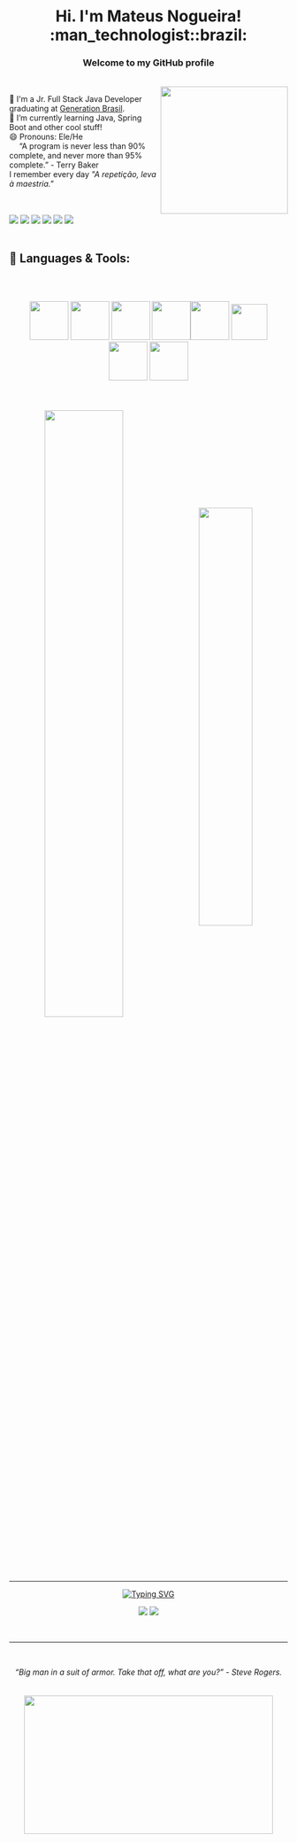 <h1 align="center">
Hi. I'm Mateus Nogueira! :man_technologist::brazil:
</h1><h3 align="center">
Welcome to my GitHub profile
</h3>
<br>
<img align="right" src="https://media.giphy.com/media/PaB0GTtttzn2ch0vdT/giphy.gif" width="230" height="230"/>

🔭 I'm a Jr. Full Stack Java Developer graduating at <a href="https://brazil.generation.org/" target="_blank">Generation Brasil</a>.
</br>
🌱 I’m currently learning Java, Spring Boot and other cool stuff!
</br>
😄 Pronouns: Ele/He
</br>
<img src="https://www.emojiall.com/images/60/emojitwo/269b.png?ezimgfmt=rs:60x60/rscb2/ng:webp/ngcb2" width="14" height="14"/> “A program is never less than 90% complete, and never more than 95% complete.” - Terry Baker
</br>
I remember every day <em>"A repetição, leva à maestria."</em>
<br><br><br>

![](https://img.shields.io/badge/OS-Linux-informational?style=flat&logo=Linux&logoColor=white&color=7d00ff)
![](https://img.shields.io/badge/Tools-Docker-informational?style=flat&logo=Docker&logoColor=white&color=7d00ff)
![](https://img.shields.io/badge/Editor-IntelliJ_IDEA-informational?style=flat&logo=IntelliJIDEA&logoColor=white&color=7d00ff)
![](https://img.shields.io/badge/Tools-Spring_Boot-informational?style=flat&logo=SpringBoot&logoColor=white&color=7d00ff)
![](https://img.shields.io/badge/Shell-Bash-informational?style=flat&logo=GNUBash&logoColor=white&color=7d00ff)
![](https://img.shields.io/badge/Editor-Vim-informational?style=flat&logo=Vim&logoColor=white&color=7d00ff)
<br><br>

## :rocket: Languages & Tools:
<br><br>
<div align="center">
<img src="https://cdn.jsdelivr.net/gh/devicons/devicon/icons/c/c-original.svg" width="70" height="70"/>
<img src="https://cdn.jsdelivr.net/gh/devicons/devicon/icons/java/java-original-wordmark.svg" width="70" height="70"/> <img src="https://cdn.jsdelivr.net/gh/devicons/devicon/icons/mysql/mysql-original-wordmark.svg" width="70" height="70"/> <img src="https://cdn.jsdelivr.net/gh/devicons/devicon/icons/spring/spring-original-wordmark.svg" width="70" height="70"><img src="https://cdn.jsdelivr.net/gh/devicons/devicon/icons/html5/html5-original-wordmark.svg" height="70" height="70"/> <img src="https://cdn.jsdelivr.net/gh/devicons/devicon/icons/javascript/javascript-original.svg" width="65" height="65"/> <img src="https://cdn.jsdelivr.net/gh/devicons/devicon/icons/css3/css3-original-wordmark.svg" width="70" height="70"/> <img src="https://cdn.jsdelivr.net/gh/devicons/devicon/icons/react/react-original-wordmark.svg" width="70" height="70"/>
<br><br><br><br>

<img align="center" width="53%" src="https://github-readme-stats.vercel.app/api/?username=nogran&theme=swift&repo=github-readme-stats" />
&nbsp;
<img align="center" width="44%" src="https://github-readme-stats.vercel.app/api/top-langs/?username=nogran&theme=swift&layout=compact" />

</div></br><br>

------------------

<div align="center">

[![Typing SVG](https://readme-typing-svg.herokuapp.com?width=650&height=100&lines=Thanks+for+visiting+my+profile%2C+see+you+next+time!;Let's+get+connected)](https://git.io/typing-svg)

<!-- ## :heart: Let's get connected: <img align="top" src="https://media.giphy.com/media/CVgswLRgV3nqw/giphy.gif" height= "30" width="30"/> -->

[![](https://img.shields.io/badge/-mateusnog95@gmail.com-red?style=flat-square&logo=Gmail&logoColor=white&color=ea4335&labelColor=ea4335)](mailto:mateusnog95@gmail.com?subject=Hello%20World)
[![](https://img.shields.io/badge/LinkedIn-/mateusnog95-blue?style=flat-square&logo=LinkedIn&logoColor=white&color=0a66c2&labelColor=0a66c2)](https://www.linkedin.com/in/mateusnog95/)

<br></div>

------------------

<br>

<div align="center">

<em>“Big man in a suit of armor. Take that off, what are you?” - Steve Rogers.</em>
<br><br><br>
<img src="https://quotes.mirrorreview.com/wp-content/uploads/2021/03/6.jpg" height="250" width="450"/>

</div>
<!--
**nogran/nogran** is a ✨ _special_ ✨ repository because its `README.md` (this file) appears on your GitHub profile.

Here are some ideas to get you started:

- 🔭 I’m currently working on ...
- 🌱 I’m currently learning ...
- 👯 I’m looking to collaborate on ...
- 🤔 I’m looking for help with ...
- 💬 Ask me about ...
- 📫 How to reach me: ...
- 😄 Pronouns: ...
- ⚡ Fun fact: ...
-->
